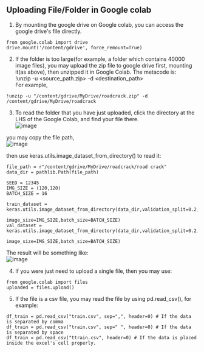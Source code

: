 ## Uploading File/Folder in Google colab

1. By mounting the google drive on Google colab, you can access the google drive's file directly.<br>
```
from google.colab import drive 
drive.mount('/content/gdrive', force_remount=True)
```

2. If the folder is too large(for example, a folder which contains 40000 image files), you may upload the zip file to google drive first, mounting it(as above), then unzipped it in Google Colab. The metacode is:<br>
!unzip -u <source_path.zip> -d <destination_path> <br>
For example,
```
!unzip -u "/content/gdrive/MyDrive/roadcrack.zip" -d /content/gdrive/MyDrive/roadcrack
```

3. To read the folder that you have just uploaded, click the directory at the LHS of the Google Colab, and find your file there. <br>
![image](https://user-images.githubusercontent.com/108325848/184474011-3933d7da-57a5-40e2-bd62-89602636d30d.png)

you may copy the file path, <br>
![image](https://user-images.githubusercontent.com/108325848/184474141-448e2002-417a-4184-b0c2-3a2a741e7f2e.png) 

then use keras.utils.image_dataset_from_directory() to read it:
```
file_path = r"/content/gdrive/MyDrive/roadcrack/road crack"
data_dir = pathlib.Path(file_path)

SEED = 12345
IMG_SIZE = (120,120)
BATCH_SIZE = 16

train_dataset = keras.utils.image_dataset_from_directory(data_dir,validation_split=0.2,subset='training',seed=SEED,shuffle=True,
                                                         image_size=IMG_SIZE,batch_size=BATCH_SIZE)
val_dataset = keras.utils.image_dataset_from_directory(data_dir,validation_split=0.2,subset='validation',seed=SEED,shuffle=True,
                                                         image_size=IMG_SIZE,batch_size=BATCH_SIZE)
``` 
The result will be something like:<br>
![image](https://user-images.githubusercontent.com/108325848/184474514-5f09d3f3-aad1-44c6-90a8-35e11da6749d.png)

4. If you were just need to upload a single file, then you may use:
```
from google.colab import files
uploaded = files.upload()
```
5. If the file is a csv file, you may read the file by using pd.read_csv(), for example:
```
df_train = pd.read_csv("train.csv", sep=",", header=0) # If the data is separated by comma
df_train = pd.read_csv("train.csv", sep=" ", header=0) # If the data is separated by space
df_train = pd.read_csv("ttrain.csv", header=0) # If the data is placed inside the excel's cell properly.
```
